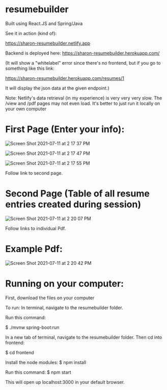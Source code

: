 # resumebuilder
Built using React.JS and Spring/Java

See it in action (kind of):

https://sharon-resumebuilder.netlify.app

Backend is deployed here:
https://sharon-resumebuilder.herokuapp.com/

(It will show a "whitelabel" error since there's no frontend, but if you go to something like this link:

https://sharon-resumebuilder.herokuapp.com/resumes/1

It will display the json data at the given endpoint.)

Note: Netlify's data retrieval (in my experience) is very very very slow. The /view and /pdf pages may not even load.
It's better to just run it locally on your own computer

# First Page (Enter your info):

![Screen Shot 2021-07-11 at 2 17 37 PM](https://user-images.githubusercontent.com/49866981/125185543-0ee7be00-e258-11eb-8cdd-9e7f738fe7e6.png)

![Screen Shot 2021-07-11 at 2 17 47 PM](https://user-images.githubusercontent.com/49866981/125185557-2161f780-e258-11eb-95b1-e91c34ac385d.png)

![Screen Shot 2021-07-11 at 2 17 55 PM](https://user-images.githubusercontent.com/49866981/125185565-28890580-e258-11eb-900b-4c78109f78c3.png)

Follow link to second page.
# Second Page (Table of all resume entries created during session)

![Screen Shot 2021-07-11 at 2 20 07 PM](https://user-images.githubusercontent.com/49866981/125185572-2de65000-e258-11eb-9197-772d8b6b2d33.png)

Follow links to individual Pdf.
# Example Pdf:

![Screen Shot 2021-07-11 at 2 20 42 PM](https://user-images.githubusercontent.com/49866981/125185577-350d5e00-e258-11eb-978a-461011a431c7.png)

# Running on your computer:
First, download the files on your computer

To run:
In terminal, navigate to the resumebuilder folder.

Run this command:

$ ./mvnw spring-boot:run

In a new tab of terminal, navigate to the resumebuilder folder.
Then cd into frontend:

$ cd frontend

Install the node modules:
$ npm install

Run this command:
$ npm start

This will open up localhost:3000 in your default browser.
